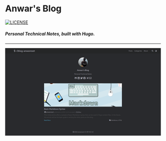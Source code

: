<h1 align="left">Anwar's Blog</h1>
<p align="left">
    <a href="https://creativecommons.org/licenses/by-nc/4.0/">
        <img src="https://img.shields.io/badge/License-CC%20BY--NC%204.0-lightgrey.svg" alt="LICENSE">
    </a>
</p>
<h5 align="left">Personal Technical Notes, built with Hugo.</h5>

---

<p align="center">
	<a name="top" href="https://init.web.id"><img src="https://github.com/anwareset/blog/raw/master/preview.png"></a>
</p>
